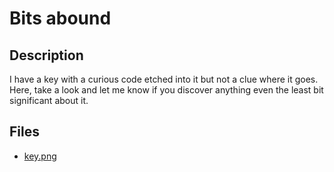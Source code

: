 # Bits abound

## Description

I have a key with a curious code etched into it but not a clue where it goes. Here, take a look and let me know if you discover anything even the least bit significant about it.

## Files

* [key.png](files/key.png)

